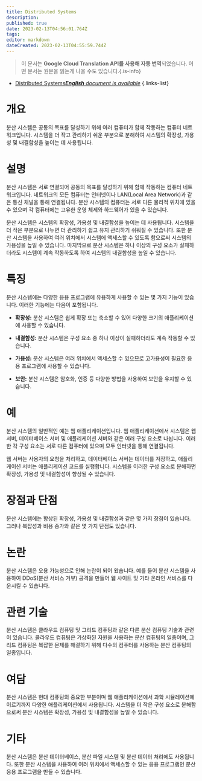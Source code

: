 ```yaml
---
title: Distributed Systems
description: 
published: true
date: 2023-02-13T04:56:01.764Z
tags: 
editor: markdown
dateCreated: 2023-02-13T04:55:59.744Z
---
```


> 이 문서는 **Google Cloud Translation API를 사용해 자동 번역**되었습니다.
어떤 문서는 원문을 읽는게 나을 수도 있습니다.{.is-info}



- [Distributed Systems***English** document is available*](/en/Knowledge-base/Dictionary/distributed-systems)
{.links-list}


# 개요
분산 시스템은 공통의 목표를 달성하기 위해 여러 컴퓨터가 함께 작동하는 컴퓨터 네트워크입니다. 시스템을 더 작고 관리하기 쉬운 부분으로 분해하여 시스템의 확장성, 가용성 및 내결함성을 높이는 데 사용됩니다.

# 설명
분산 시스템은 서로 연결되어 공동의 목표를 달성하기 위해 함께 작동하는 컴퓨터 네트워크입니다. 네트워크의 모든 컴퓨터는 인터넷이나 LAN(Local Area Network)과 같은 통신 채널을 통해 연결됩니다. 분산 시스템의 컴퓨터는 서로 다른 물리적 위치에 있을 수 있으며 각 컴퓨터에는 고유한 운영 체제와 하드웨어가 있을 수 있습니다.

분산 시스템은 시스템의 확장성, 가용성 및 내결함성을 높이는 데 사용됩니다. 시스템을 더 작은 부분으로 나누면 더 관리하기 쉽고 유지 관리하기 쉬워질 수 있습니다. 또한 분산 시스템을 사용하여 여러 위치에서 시스템에 액세스할 수 있도록 함으로써 시스템의 가용성을 높일 수 있습니다. 마지막으로 분산 시스템은 하나 이상의 구성 요소가 실패하더라도 시스템이 계속 작동하도록 하여 시스템의 내결함성을 높일 수 있습니다.

# 특징
분산 시스템에는 다양한 응용 프로그램에 유용하게 사용할 수 있는 몇 가지 기능이 있습니다. 이러한 기능에는 다음이 포함됩니다.

- **확장성:** 분산 시스템은 쉽게 확장 또는 축소할 수 있어 다양한 크기의 애플리케이션에 사용할 수 있습니다.

- **내결함성:** 분산 시스템은 구성 요소 중 하나 이상이 실패하더라도 계속 작동할 수 있습니다.

- **가용성:** 분산 시스템은 여러 위치에서 액세스할 수 있으므로 고가용성이 필요한 응용 프로그램에 사용할 수 있습니다.

- **보안:** 분산 시스템은 암호화, 인증 등 다양한 방법을 사용하여 보안을 유지할 수 있습니다.

# 예
분산 시스템의 일반적인 예는 웹 애플리케이션입니다. 웹 애플리케이션에서 시스템은 웹 서버, 데이터베이스 서버 및 애플리케이션 서버와 같은 여러 구성 요소로 나뉩니다. 이러한 각 구성 요소는 서로 다른 컴퓨터에 있으며 모두 인터넷을 통해 연결됩니다.

웹 서버는 사용자의 요청을 처리하고, 데이터베이스 서버는 데이터를 저장하고, 애플리케이션 서버는 애플리케이션 코드를 실행합니다. 시스템을 이러한 구성 요소로 분해하면 확장성, 가용성 및 내결함성이 향상될 수 있습니다.

# 장점과 단점
분산 시스템에는 향상된 확장성, 가용성 및 내결함성과 같은 몇 가지 장점이 있습니다. 그러나 복잡성과 비용 증가와 같은 몇 가지 단점도 있습니다.

# 논란
분산 시스템은 오용 가능성으로 인해 논란이 되어 왔습니다. 예를 들어 분산 시스템을 사용하여 DDoS(분산 서비스 거부) 공격을 만들어 웹 사이트 및 기타 온라인 서비스를 다운시킬 수 있습니다.

# 관련 기술
분산 시스템은 클라우드 컴퓨팅 및 그리드 컴퓨팅과 같은 다른 분산 컴퓨팅 기술과 관련이 있습니다. 클라우드 컴퓨팅은 가상화된 자원을 사용하는 분산 컴퓨팅의 일종이며, 그리드 컴퓨팅은 복잡한 문제를 해결하기 위해 다수의 컴퓨터를 사용하는 분산 컴퓨팅의 일종입니다.

# 여담
분산 시스템은 현대 컴퓨팅의 중요한 부분이며 웹 애플리케이션에서 과학 시뮬레이션에 이르기까지 다양한 애플리케이션에서 사용됩니다. 시스템을 더 작은 구성 요소로 분해함으로써 분산 시스템은 확장성, 가용성 및 내결함성을 높일 수 있습니다.

# 기타
분산 시스템은 분산 데이터베이스, 분산 파일 시스템 및 분산 데이터 처리에도 사용됩니다. 또한 분산 시스템을 사용하여 여러 위치에서 액세스할 수 있는 응용 프로그램인 분산 응용 프로그램을 만들 수 있습니다.